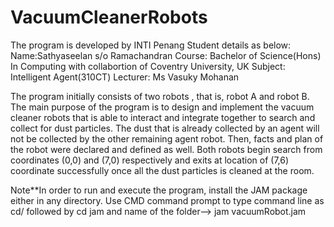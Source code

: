 # VacuumCleanerRobots

The program is developed by INTI Penang Student details as below:
Name:Sathyaseelan s/o Ramachandran
Course: Bachelor of Science(Hons) In Computing with collabortion of Coventry University, UK
Subject: Intelligent Agent(310CT)
Lecturer: Ms Vasuky Mohanan

The program initially consists of two robots , that is, robot A and robot B. The main purpose of the program is to design and implement the vacuum cleaner robots that is able to interact and integrate together to search and collect for dust particles. The dust that is already collected by an agent will not be collected by the other remaining agent robot. Then, facts and plan of the robot were declared and defined as well. Both robots begin search from coordinates (0,0) and (7,0) respectively and exits at location of (7,6) coordinate successfully once all the dust particles is cleaned at the room. 

Note**In order to run and execute the program, install the JAM package either in any directory. 
Use CMD command prompt to type command line as cd/ followed by cd jam and name of the folder--> jam vacuumRobot.jam
